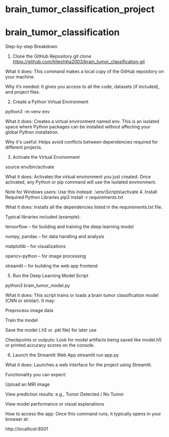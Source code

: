 # brain_tumor_classification_project
# brain_tumor_classification
Step-by-step Breakdown
1. Clone the GitHub Repository
git clone https://github.com/hiteshjha2003/brain_tumor_classification.git

What it does:
This command makes a local copy of the GitHub repository on your machine.

Why it’s needed:
It gives you access to all the code, datasets (if included), and project files.

2. Create a Python Virtual Environment

python3 -m venv env

What it does:
Creates a virtual environment named env. This is an isolated space where Python packages can be installed without affecting your global Python installation.

Why it's useful:
Helps avoid conflicts between dependencies required for different projects.

3. Activate the Virtual Environment

source env/bin/activate

What it does:
Activates the virtual environment you just created. Once activated, any Python or pip command will use the isolated environment.

Note for Windows users:
Use this instead:
.\env\Scripts\activate
4. Install Required Python Libraries
pip3 install -r requirements.txt

What it does:
Installs all the dependencies listed in the requirements.txt file.

Typical libraries included (example):

tensorflow – for building and training the deep learning model

numpy, pandas – for data handling and analysis

matplotlib – for visualizations

opencv-python – for image processing

streamlit – for building the web app frontend

5. Run the Deep Learning Model Script

python3 brain_tumor_model.py

What it does:
This script  trains or loads a brain tumor classification model (CNN or similar). It may:

Preprocess image data

Train the model

Save the model (.h5 or .pkl file) for later use

Checkpoints or outputs:
Look for model artifacts being saved like model.h5 or printed accuracy scores on the console.

6. Launch the Streamlit Web App
streamlit run app.py

What it does:
Launches a web interface for the project using Streamlit.

Functionality you can expect:

Upload an MRI image

View prediction results: e.g., Tumor Detected / No Tumor

View model performance or visual explanations

How to access the app:
Once this command runs, it typically opens in your browser at:

http://localhost:8501

